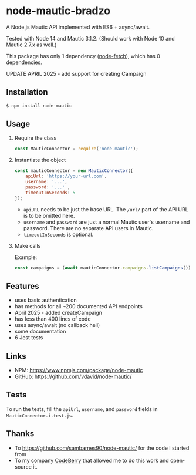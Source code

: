 # node-mautic-bradzo
A Node.js Mautic API implemented with ES6 + async/await.

Tested with Node 14 and Mautic 3.1.2.
(Should work with Node 10 and Mautic 2.7.x as well.)

This package has only 1 dependency ([node-fetch](https://github.com/node-fetch/node-fetch)), which has 0 dependencies.

UPDATE APRIL 2025 - add support for creating Campaign

## Installation

```bash
$ npm install node-mautic
```

## Usage

1. Require the class

   ```javascript
   const MauticConnector = require('node-mautic');
   ```

2. Instantiate the object

   ```javascript
   const mauticConnector = new MauticConnector({
       apiUrl: 'https://your-url.com',
       username: '...',
       password: '...' ,
       timeoutInSeconds: 5
   });
   ```

    - `apiURL` needs to be just the base URL. The `/url/` part of the API URL is to be omitted here.
    - `username` and `password` are just a normal Mautic user's username and password. There are no separate API users in Mautic.
    - `timeoutInSeconds` is optional.

3. Make calls

   Example:

   ```javascript
   const campaigns = (await mauticConnector.campaigns.listCampaigns()).campaigns;
   ```

## Features

 - uses basic authentication
 - has methods for all ~200 documented API endpoints
 - April 2025 - added createCampaign 
 - has less than 400 lines of code
 - uses async/await (no callback hell) 
 - some documentation
 - 6 Jest tests


## Links

 - NPM: https://www.npmjs.com/package/node-mautic
 - GitHub: https://github.com/vdavid/node-mautic/

## Tests

To run the tests, fill the `apiUrl`, `username`, and `password` fields in `MauticConnector.i.test.js`. 
## Thanks

 - To https://github.com/sambarnes90/node-mautic/ for the code I started from
 - To my company [CodeBerry](https://codeberryschool.com) that allowed me to do this work and open-source it.
